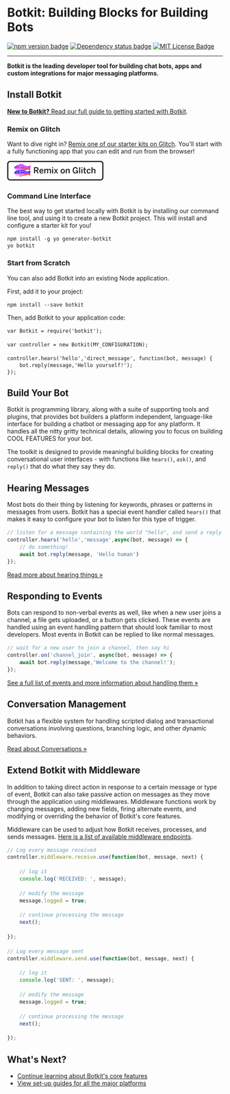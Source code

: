 # Botkit: Building Blocks for Building Bots

<a href="https://www.npmjs.com/package/botkit" title="View most recent version on npm"><img src="https://img.shields.io/npm/v/botkit.svg" aria-hidden="true" alt="npm version badge"></a>
<a href="https://david-dm.org/howdyai/botkit" title="View status of dependencies"><img src="https://img.shields.io/david/howdyai/botkit.svg" alt="Dependency status badge" aria-hidden="true"></a>
<a href="https://spdx.org/licenses/MIT" title="View MIT License"><img src="https://img.shields.io/npm/l/botkit.svg" alt="MIT License Badge" aria-hidden="true"></a>

--------------------------------------------------------------------------------

**Botkit is the leading developer tool for building chat bots, apps and custom integrations for major messaging platforms.**

## Install Botkit

[**New to Botkit?** Read our full guide to getting started with Botkit](/getstarted.html).

### Remix on Glitch

Want to dive right in? [Remix one of our starter kits on Glitch](https://glitch.com/botkit). You'll start with a fully functioning app that you can edit and run from the browser!

 [![Remix on Glitch](glitch.png)](https://glitch.com/botkit)


### Command Line Interface

The best way to get started locally with Botkit is by installing our command line tool, and using it to create a new Botkit project. This will install and configure a starter kit for you!

```
npm install -g yo generator-botkit
yo botkit
```

### **Start from Scratch**

You can also add Botkit into an existing Node application.

First, add it to your project:

```
npm install --save botkit
```

Then, add Botkit to your application code:

```
var Botkit = require('botkit');

var controller = new Botkit(MY_CONFIGURATION);

controller.hears('hello','direct_message', function(bot, message) {
    bot.reply(message,'Hello yourself!');
});
```

## Build Your Bot

Botkit is programming library, along with a suite of supporting tools and plugins, that provides bot builders a platform independent, language-like interface for building a chatbot or messaging app for any platform. It handles all the nitty gritty technical details, allowing you to focus on building COOL FEATURES for your bot.

The toolkit is designed to provide meaningful building blocks for creating conversational user interfaces - with functions like `hears()`, `ask()`, and `reply()` that do what they say they do.

## Hearing Messages

Most bots do their thing by listening for keywords, phrases or patterns in messages from users. Botkit has a special event handler called `hears()` that makes it easy to configure your bot to listen for this type of trigger.

```javascript
// listen for a message containing the world "hello", and send a reply
controller.hears('hello','message',async(bot, message) => {
    // do something!
    await bot.reply(message, 'Hello human')
});
```

[Read more about hearing things &raquo;](core.md#matching-patterns-and-keywords-with-hears)

## Responding to Events

Bots can respond to non-verbal events as well, like when a new user joins a channel, a file gets uploaded, or a button gets clicked. These events are handled using an event handling pattern that should look familiar to most developers. Most events in Botkit can be replied to like normal messages.

```javascript
// wait for a new user to join a channel, then say hi
controller.on('channel_join', async(bot, message) => {
    await bot.reply(message,'Welcome to the channel!');
});
```

[See a full list of events and more information about handling them &raquo;](core.md#receiving-messages-and-events)

## Conversation Management

Botkit has a flexible system for handling scripted dialog and transactional conversations involving questions, branching logic, and other dynamic behaviors.

[Read about Conversations &raquo;](core.md#using-dialogs)


## Extend Botkit with Middleware

In addition to taking direct action in response to a certain message or type of event, Botkit can also take passive action on messages as they move through the application using middlewares. Middleware functions work by changing messages, adding new fields, firing alternate events, and modifying or overriding the behavior of Botkit's core features.

Middleware can be used to adjust how Botkit receives, processes, and sends messages. [Here is a list of available middleware endpoints](core.md#middlewares).

```javascript
// Log every message received
controller.middleware.receive.use(function(bot, message, next) {

    // log it
    console.log('RECEIVED: ', message);

    // modify the message
    message.logged = true;

    // continue processing the message
    next();

});

// Log every message sent
controller.middleware.send.use(function(bot, message, next) {

    // log it
    console.log('SENT: ', message);

    // modify the message
    message.logged = true;

    // continue processing the message
    next();

});
```


## What's Next?

* [Continue learning about Botkit's core features](core.md)
* [View set-up guides for all the major platforms](/docs/provisioning/)
